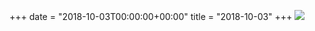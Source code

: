 +++
date = "2018-10-03T00:00:00+00:00"
title = "2018-10-03"
+++
<img class="img-fluid" src="/2018-10-03.jpg" />
